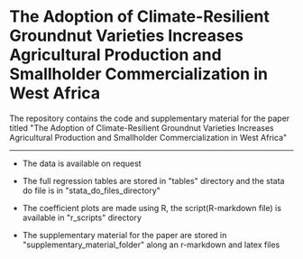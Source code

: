 # The Adoption of Climate-Resilient Groundnut Varieties Increases Agricultural Production and Smallholder Commercialization in West Africa
The repository contains the code and supplementary material for the paper titled "The Adoption of Climate-Resilient Groundnut Varieties Increases Agricultural Production and Smallholder Commercialization in West Africa"

---
- The data is available on request

- The full regression tables are stored in "tables" directory and the stata do file is in "stata_do_files_directory"

- The coefficient plots are made using R, the script(R-markdown file) is available in "r_scripts" directory

- The supplementary material for the paper are stored in "supplementary_material_folder" along an r-markdown and latex files
